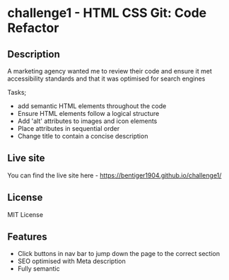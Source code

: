 # challenge1 - HTML CSS Git: Code Refactor

## Description

A marketing agency wanted me to review their code and ensure it met accessibility standards and that it was optimised for search engines

Tasks;

- add semantic HTML elements throughout the code
- Ensure HTML elements follow a logical structure
- Add 'alt' attributes to images and icon elements
- Place attributes in sequential order
- Change title to contain a concise description

## Live site

You can find the live site here - https://bentiger1904.github.io/challenge1/

## License

MIT License

## Features

- Click buttons in nav bar to jump down the page to the correct section
- SEO optimised with Meta description
- Fully semantic
